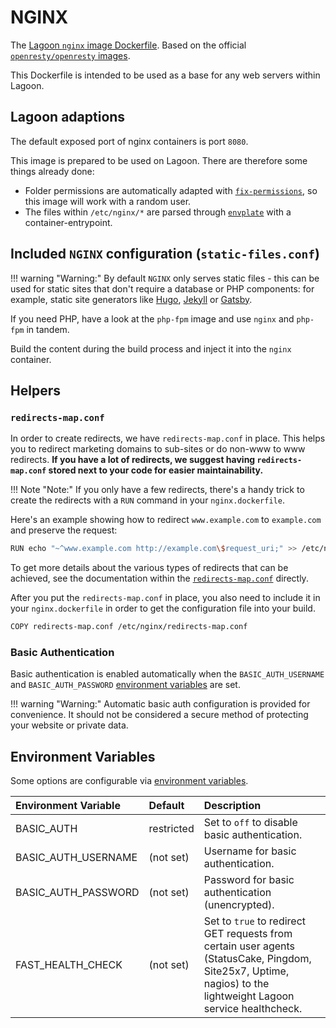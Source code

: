 # NGINX

The [Lagoon `nginx` image Dockerfile](https://github.com/uselagoon/lagoon-images/blob/main/images/nginx/Dockerfile). Based on the official [`openresty/openresty` images](https://hub.docker.com/r/openresty/openresty/).

This Dockerfile is intended to be used as a base for any web servers within Lagoon.

## Lagoon adaptions

The default exposed port of nginx containers is port `8080`.

This image is prepared to be used on Lagoon. There are therefore some things already done:

* Folder permissions are automatically adapted with [`fix-permissions`](https://github.com/uselagoon/lagoon-images/blob/main/images/commons/fix-permissions), so this image will work with a random user.
* The files within `/etc/nginx/*` are parsed through [`envplate`](https://github.com/kreuzwerker/envplate) with a container-entrypoint.

## Included `NGINX` configuration \(`static-files.conf`\)

!!! warning "Warning:"
    By default `NGINX` only serves static files - this can be used for static sites that don't require a database or PHP components: for example, static site generators like [Hugo](https://gohugo.io/), [Jekyll](https://jekyllrb.com/) or [Gatsby](https://www.gatsbyjs.org/).

If you need PHP, have a look at the `php-fpm` image and use `nginx` and `php-fpm` in tandem.

Build the content during the build process and inject it into the `nginx` container.

## Helpers

### `redirects-map.conf`

In order to create redirects, we have `redirects-map.conf` in place. This helps you to redirect marketing domains to sub-sites or do non-www to www redirects. **If you have a lot of redirects, we suggest having `redirects-map.conf` stored next to your code for easier maintainability.**

!!! Note "Note:"
    If you only have a few redirects, there's a handy trick to create the redirects with a `RUN` command in your `nginx.dockerfile`.

Here's an example showing how to redirect `www.example.com` to `example.com` and preserve the request:

```bash
RUN echo "~^www.example.com http://example.com\$request_uri;" >> /etc/nginx/redirects-map.conf
```

To get more details about the various types of redirects that can be achieved, see the documentation within the [`redirects-map.conf`](https://github.com/uselagoon/lagoon-images/blob/main/images/nginx/redirects-map.conf) directly.

After you put the `redirects-map.conf` in place, you also need to include it in your `nginx.dockerfile` in order to get the configuration file into your build.

```bash title="nginx.dockerfile"
COPY redirects-map.conf /etc/nginx/redirects-map.conf
```

### Basic Authentication

Basic authentication is enabled automatically when the `BASIC_AUTH_USERNAME`
and `BASIC_AUTH_PASSWORD` [environment
variables](../using-lagoon-advanced/environment-variables.md) are set.

!!! warning "Warning:"
    Automatic basic auth configuration is provided for convenience. It should not be considered a secure method of protecting your website or private data.

## Environment Variables

Some options are configurable via [environment
variables](../using-lagoon-advanced/environment-variables.md).

| Environment Variable | Default    | Description |
| :------------------- | :--------- | :--- |
| BASIC_AUTH           | restricted | Set to `off` to disable basic authentication.                                                                                                                  |
| BASIC_AUTH_USERNAME  | (not set)  | Username for basic authentication.                                                                                                                             |
| BASIC_AUTH_PASSWORD  | (not set)  | Password for basic authentication (unencrypted).                                                                                                               |
| FAST_HEALTH_CHECK    | (not set)  | Set to `true` to redirect GET requests from certain user agents (StatusCake, Pingdom, Site25x7, Uptime, nagios) to the lightweight Lagoon service healthcheck. |
